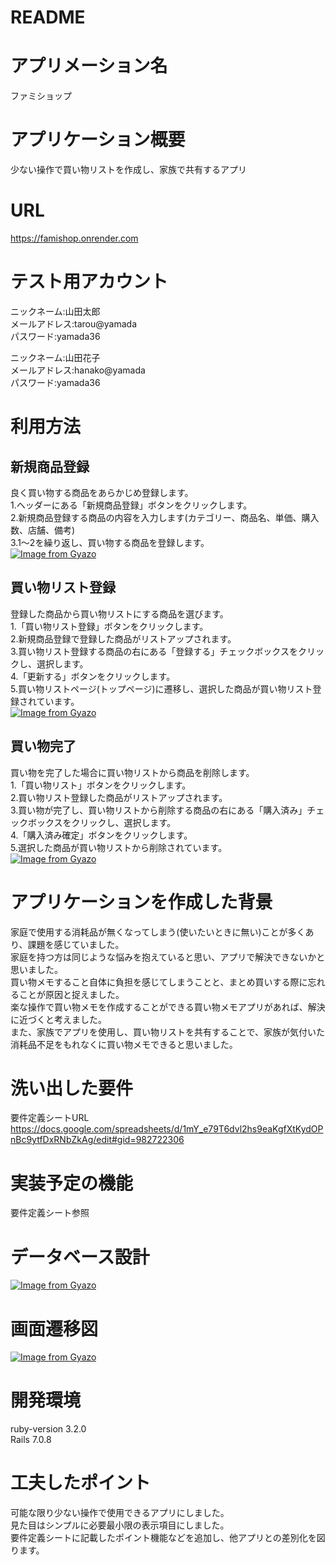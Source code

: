 # README

# アプリメーション名
ファミショップ

# アプリケーション概要
少ない操作で買い物リストを作成し、家族で共有するアプリ

# URL
https://famishop.onrender.com
# テスト用アカウント
ニックネーム:山田太郎  
メールアドレス:tarou@yamada  
パスワード:yamada36  

ニックネーム:山田花子  
メールアドレス:hanako@yamada  
パスワード:yamada36  

# 利用方法
## 新規商品登録
良く買い物する商品をあらかじめ登録します。  
1.ヘッダーにある「新規商品登録」ボタンをクリックします。  
2.新規商品登録する商品の内容を入力します(カテゴリー、商品名、単価、購入数、店舗、備考)  
3.1～2を繰り返し、買い物する商品を登録します。  
[![Image from Gyazo](https://i.gyazo.com/2c6cdb76b186e6ab5a9f3b204a57d720.gif)](https://gyazo.com/2c6cdb76b186e6ab5a9f3b204a57d720)
## 買い物リスト登録
登録した商品から買い物リストにする商品を選びます。  
1.「買い物リスト登録」ボタンをクリックします。  
2.新規商品登録で登録した商品がリストアップされます。  
3.買い物リスト登録する商品の右にある「登録する」チェックボックスをクリックし、選択します。  
4.「更新する」ボタンをクリックします。  
5.買い物リストページ(トップページ)に遷移し、選択した商品が買い物リスト登録されています。  
[![Image from Gyazo](https://i.gyazo.com/33cdf0756eeb1711b92eddfd4c2ce1da.gif)](https://gyazo.com/33cdf0756eeb1711b92eddfd4c2ce1da)
## 買い物完了
買い物を完了した場合に買い物リストから商品を削除します。  
1.「買い物リスト」ボタンをクリックします。  
2.買い物リスト登録した商品がリストアップされます。  
3.買い物が完了し、買い物リストから削除する商品の右にある「購入済み」チェックボックスをクリックし、選択します。  
4.「購入済み確定」ボタンをクリックします。  
5.選択した商品が買い物リストから削除されています。  
[![Image from Gyazo](https://i.gyazo.com/7096b2114ad6d42df12f0cdc38133524.gif)](https://gyazo.com/7096b2114ad6d42df12f0cdc38133524)
# アプリケーションを作成した背景
家庭で使用する消耗品が無くなってしまう(使いたいときに無い)ことが多くあり、課題を感じていました。  
家庭を持つ方は同じような悩みを抱えていると思い、アプリで解決できないかと思いました。  
買い物メモすること自体に負担を感じてしまうことと、まとめ買いする際に忘れることが原因と捉えました。  
楽な操作で買い物メモを作成することができる買い物メモアプリがあれば、解決に近づくと考えました。  
また、家族でアプリを使用し、買い物リストを共有することで、家族が気付いた消耗品不足をもれなくに買い物メモできると思いました。  
# 洗い出した要件
要件定義シートURL
https://docs.google.com/spreadsheets/d/1mY_e79T6dvl2hs9eaKgfXtKydOPnBc9ytfDxRNbZkAg/edit#gid=982722306
# 実装予定の機能
要件定義シート参照
# データベース設計
[![Image from Gyazo](https://i.gyazo.com/1b3f48689b5c8004357bf4c51037c9be.png)](https://gyazo.com/1b3f48689b5c8004357bf4c51037c9be)
# 画面遷移図
[![Image from Gyazo](https://i.gyazo.com/ef0b87f2fd5c95e2dd8f8393cc7e05e7.png)](https://gyazo.com/ef0b87f2fd5c95e2dd8f8393cc7e05e7)
# 開発環境
ruby-version 3.2.0  
Rails 7.0.8
# 工夫したポイント
可能な限り少ない操作で使用できるアプリにしました。  
見た目はシンプルに必要最小限の表示項目にしました。  
要件定義シートに記載したポイント機能などを追加し、他アプリとの差別化を図ります。